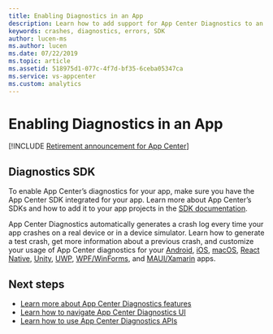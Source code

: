 ```yaml
---
title: Enabling Diagnostics in an App
description: Learn how to add support for App Center Diagnostics to an app
keywords: crashes, diagnostics, errors, SDK
author: lucen-ms
ms.author: lucen
ms.date: 07/22/2019
ms.topic: article
ms.assetid: 518975d1-077c-4f7d-bf35-6ceba05347ca
ms.service: vs-appcenter
ms.custom: analytics 
---
```


# Enabling Diagnostics in an App

[!INCLUDE [Retirement announcement for App Center](~/includes/retirement.md)]

## Diagnostics SDK

To enable App Center’s diagnostics for your app, make sure you have the App Center SDK integrated for your app. Learn more about App Center’s SDKs and how to add it to your app projects in the [SDK documentation](~/sdk/index.md).

App Center Diagnostics automatically generates a crash log every time your app crashes on a real device or in a device simulator. Learn how to generate a test crash, get more information about a previous crash, and customize your usage of App Center diagnostics for your [Android](~/sdk/crashes/android.md), [iOS](~/sdk/crashes/ios.md), [macOS](~/sdk/crashes/macos.md), [React Native](~/sdk/crashes/react-native.md), [Unity](~/sdk/crashes/unity.md), [UWP](~/sdk/crashes/uwp.md), [WPF/WinForms](~/sdk/crashes/wpf-winforms.md), and [MAUI/Xamarin](~/sdk/crashes/xamarin.md) apps.  

## Next steps

- [Learn more about App Center Diagnostics features](~/diagnostics/features.md)
- [Learn how to navigate App Center Diagnostics UI](~/diagnostics/using-the-diagnostics-UI.md)
- [Learn how to use App Center Diagnostics APIs](~/diagnostics/using-the-diagnostics-API.md)
